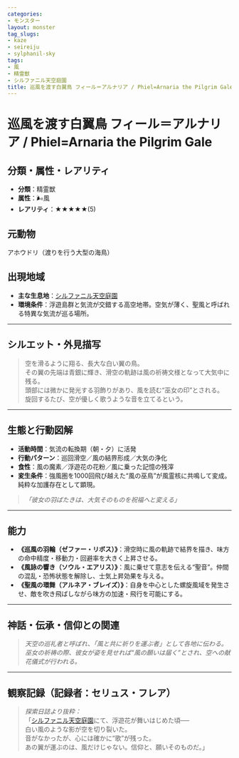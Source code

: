 ```yaml
---
categories:
- モンスター
layout: monster
tag_slugs:
- kaze
- seireiju
- sylphanil-sky
tags:
- 風
- 精霊獣
- シルファニル天空庭園
title: 巡風を渡す白翼鳥 フィール＝アルナリア / Phiel=Arnaria the Pilgrim Gale
---
```


# 巡風を渡す白翼鳥 フィール＝アルナリア / Phiel=Arnaria the Pilgrim Gale

## 分類・属性・レアリティ
* **分類**：精霊獣  
* **属性**：🌬風  
* **レアリティ**：★★★★★(5)

## 元動物
アホウドリ（渡りを行う大型の海鳥）

## 出現地域
* **主な生息地**：[シルファニル天空庭園](../place/sylphanil_sky.md)  
* **環境条件**：浮遊島群と気流が交錯する高空地帯。空気が薄く、聖風と呼ばれる特異な気流が巡る場所。

---

## シルエット・外見描写
> 空を滑るように翔る、長大な白い翼の鳥。  
> その翼の先端は青銀に輝き、滑空の軌跡は風の祈祷文様となって大気中に残る。  
> 頭部には微かに発光する羽飾りがあり、風を読む“巫女の印”とされる。  
> 旋回するたび、空が優しく歌うような音を立てるという。

---

## 生態と行動図解
* **活動時間**：気流の転換期（朝・夕）に活発  
* **行動パターン**：巡回滑空／風の結界形成／大気の浄化  
* **食性**：風の魔素／浮遊花の花粉／風に乗った記憶の残滓  
* **変生条件**：強風圏を1000回飛び越えた“風の巫鳥”が風霊核に共鳴して変成。純粋な加護存在として顕現。

> *「彼女の羽ばたきは、大気そのものを祝福へと変える」*

---

## 能力
* **《巡風の羽輪（ゼファー・リボス）》**：滑空時に風の軌跡で結界を描き、味方の命中精度・移動力・回避率を大きく上昇させる。  
* **《風詠の響き（ソウル・エアリス）》**：風に乗せて意志を伝える“聖音”。仲間の混乱・恐怖状態を解除し、士気上昇効果を与える。  
* **《聖風の環舞（アルネア・ブレイズ）》**：自身を中心とした螺旋風域を発生させ、敵を吹き飛ばしながら味方の加速・飛行を可能にする。

---

## 神話・伝承・信仰との関連
> *天空の巡礼者と呼ばれ、「風と共に祈りを運ぶ者」として各地に伝わる。  
> 巫女の祈祷の際、彼女が姿を見せれば“風の願いは届く”とされ、空への献花儀式が行われる。*

---

## 観察記録（記録者：セリュス・フレア）

> *探索日誌より抜粋：*  
> 「[シルファニル天空庭園](../place/sylphanil_sky.md)にて、浮遊花が舞いはじめた頃──  
> 白い風のような影が空を切り裂いた。  
> 音がなかったが、心には確かに“歌”が残った。  
> あの翼が運ぶのは、風だけじゃない。信仰と、願いそのものだ。」